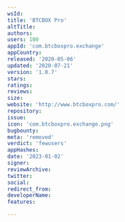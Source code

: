```yaml
---
wsId: 
title: 'BTCBOX Pro'
altTitle: 
authors: 
users: 100
appId: 'com.btcboxpro.exchange'
appCountry: 
released: '2020-05-06'
updated: '2020-07-21'
version: '1.0.7'
stars: 
ratings: 
reviews: 
size: 
website: 'http://www.btcboxpro.com/'
repository: 
issue: 
icon: 'com.btcboxpro.exchange.png'
bugbounty: 
meta: 'removed'
verdict: 'fewusers'
appHashes: 
date: '2023-01-02'
signer: 
reviewArchive: 
twitter: 
social: 
redirect_from: 
developerName: 
features: 

---
```


